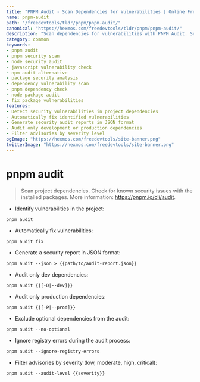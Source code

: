 ```yaml
---
title: "PNPM Audit - Scan Dependencies for Vulnerabilities | Online Free DevTools by Hexmos"
name: pnpm-audit
path: "/freedevtools/tldr/pnpm/pnpm-audit/"
canonical: "https://hexmos.com/freedevtools/tldr/pnpm/pnpm-audit/"
description: "Scan dependencies for vulnerabilities with PNPM Audit. Secure your project by identifying security issues in packages. Free online tool, no registration required."
category: common
keywords:
- pnpm audit
- pnpm security scan
- node security audit
- javascript vulnerability check
- npm audit alternative
- package security analysis
- dependency vulnerability scan
- pnpm dependency check
- node package audit
- fix package vulnerabilities
features:
- Detect security vulnerabilities in project dependencies
- Automatically fix identified vulnerabilities
- Generate security audit reports in JSON format
- Audit only development or production dependencies
- Filter advisories by severity level
ogImage: "https://hexmos.com/freedevtools/site-banner.png"
twitterImage: "https://hexmos.com/freedevtools/site-banner.png"
---
```


# pnpm audit

> Scan project dependencies.
> Check for known security issues with the installed packages.
> More information: <https://pnpm.io/cli/audit>.

- Identify vulnerabilities in the project:

`pnpm audit`

- Automatically fix vulnerabilities:

`pnpm audit fix`

- Generate a security report in JSON format:

`pnpm audit --json > {{path/to/audit-report.json}}`

- Audit only dev dependencies:

`pnpm audit {{[-D|--dev]}}`

- Audit only production dependencies:

`pnpm audit {{[-P|--prod]}}`

- Exclude optional dependencies from the audit:

`pnpm audit --no-optional`

- Ignore registry errors during the audit process:

`pnpm audit --ignore-registry-errors`

- Filter advisories by severity (low, moderate, high, critical):

`pnpm audit --audit-level {{severity}}`
